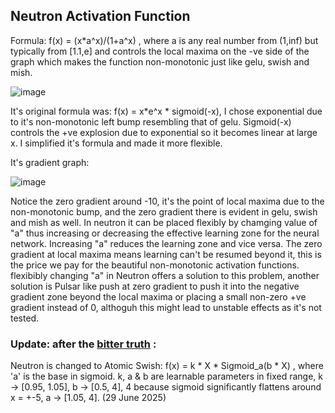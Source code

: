 ## Neutron Activation Function
Formula: f(x) = (x*a^x)/(1+a^x) , where a is any real number from (1,inf) but typically from [1.1,e] and controls the local maxima on the -ve side of the graph
which makes the function non-monotonic just like gelu, swish and mish. 

![image](https://github.com/user-attachments/assets/585a98ac-425c-42c5-a5f1-f075c74cda5e)

It's original formula was: f(x) = x*e^x * sigmoid(-x), I chose exponential due to it's non-monotonic left bump resembling that of gelu. Sigmoid(-x) controls the +ve
explosion due to exponential so it becomes linear at large x. I simplified it's formula and made it more flexible.

It's gradient graph: 

![image](https://github.com/user-attachments/assets/29a13fe7-b788-457c-b639-5d56ea2ddb77)

Notice the zero gradient around -10, it's the point of local maxima due to the non-monotonic bump, and the zero gradient there is evident in gelu, swish and mish 
as well. In neutron it can be placed flexibly by chamging value of "a" thus increasing or decreasing the effective learning zone for the neural network. Increasing
"a" reduces the learning zone and vice versa. The zero gradient at local maxima means learning can't be resumed beyond it, this is the price we pay for the 
beautiful non-monotonic activation functions. flexibibly changing "a" in Neutron offers a solution to this problem, another solution is Pulsar like push at zero 
gradient to push it into the negative gradient zone beyond the local maxima or placing a small non-zero +ve gradient instead of 0, althoguh this might lead to 
unstable effects as it's not tested.


### Update: after the [bitter truth](https://github.com/Neural-GPT/ML-Projects/tree/main/Custom%20Activation%20Functions/Bitter%20Truth) :
Neutron is changed to Atomic Swish: f(x) = k * X * Sigmoid_a(b * X) , where 'a' is the base in sigmoid. k, a & b are learnable parameters in fixed range, 
k -> [0.95, 1.05], b -> [0.5, 4], 4 because sigmoid significantly flattens around x = +-5, a -> [1.05, 4]. (29 June 2025)
